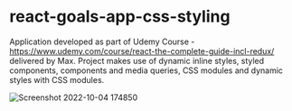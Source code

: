 # react-goals-app-css-styling
Application developed as part of Udemy Course - https://www.udemy.com/course/react-the-complete-guide-incl-redux/ delivered by Max. Project makes use of dynamic inline styles, styled components, components and media queries, CSS modules and dynamic styles with CSS modules.


![Screenshot 2022-10-04 174850](https://user-images.githubusercontent.com/91144434/193879262-c6f41433-3251-4318-a97b-ed1e93309e25.png)
